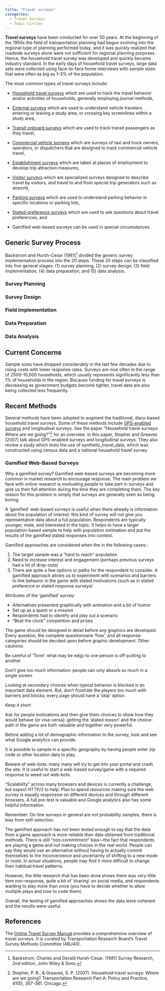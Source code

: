 ```yaml
---
title: "Travel surveys"
categories:
  - Travel Surveys
  - Topic Circles
---
```


<PagesInCategory category="Travel Surveys" />

**Travel surveys** have been conducted for over 50 years. At the beginning of the 1950s the field of transportation planning had begun evolving into the regional type of planning performed today, and it was quickly realized that roadside surveys alone were not sufficient for regional planning purposes. Hence, the household travel survey was developed and quickly became industry standard. In the early days of household travel surveys, large data sets were collected using face-to-face home interviews with sample sizes that were often as big as 1–3% of the population.

The most common types of travel surveys include:

-   [Household travel surveys](Household_travel_surveys) which are used to track the travel behavior and/or activities of households, generally employing journal methods,

-   [External surveys](External_surveys) which are used to understand vehicle travelers entering or leaving a study area, or crossing key screenlines within a study area,

-   [Transit onboard surveys](Transit_onboard_surveys) which are used to track transit passengers as they travel,

-   [Commercial vehicle surveys](Commercial_vehicle_surveys) which are surveys of taxi and truck owners, operators, or dispatchers that are designed to track commercial vehicle travel,

-   [Establishment surveys](Establishment_surveys) which are taken at places of employment to develop trip attraction measures,

-   [Visitor surveys](Visitor_surveys) which are specialized surveys designed to describe travel by visitors, and travel to and from special trip generators such as airports,

-   [Parking surveys](Parking_surveys) which are used to understand parking behavior in specific locations or parking lots,

-   [Stated-preference surveys](Stated_preference_surveys) which are used to ask questions about travel preferences, and

-   Gamified web-based surveys can be used in special circumstances.

## Generic Survey Process

Backstrom and Hursh-Cesar (1981)[^1] divided the generic survey implementation process into the 20 steps. These 20 steps can be classified into five general stages: (1) survey planning, (2) survey design, (3) field implementation, (4) data preparation, and (5) data analysis.

### Survey Planning

### Survey Design

### Field Implementation

### Data Preparation

### Data Analysis

## Current Concerns

Sample sizes have dropped considerably in the last few decades due to rising costs with lower response rates. Surveys are now often in the range of 2500–10,000 households, which usually represents significantly less than 1% of households in the region. Because funding for travel surveys is decreasing as government budgets become tighter, travel data are also being collected less frequently.

## Recent Methods

Several methods have been adopted to augment the traditional, diary-based household travel surveys. Some of these methods include [GPS-enabled surveys](GPS_enabled_surveys) and longitudinal surveys. See  the paper "Household travel surveys: Where are we going?"[^2] for an overview. In this paper, Stopher and Greaves (2007) talk about GPS-enabled surveys and longitudinal surveys. They also review a study which tests the use of synthetic_travel_data, which was constructed using census data and a national household travel survey.

### Gamified Web-Based Surveys

Why a gamified survey?
Gamified web-based surveys are becoming more common in market research to encourage response. The main problem we face with online research is motivating people to take part in surveys and give us their full attention during the time they are completing them. The key reason for this problem is simply that surveys are generally seen as being boring.

A ‘gamified’ web-based surveys is useful when there already is information about the population of interest: this kind of survey will not give you representative data about a full population. Respondents are typically younger, male, and interested in the topic. It helps to have a larger population-based sample to help with population estimation and put the results of the gamified stated responses into context.

Gamified approaches are considered when the in the following cases::

1. The target sample was a “hard to reach" population
2. Need to increase interest and engagement (perhaps previous surveys had a lot of drop-outs)
3. There are quite a few options or paths for the respondent to consider. A gamified approach allows us to experiment with scenarios and barriers to link behavior in the game with stated motivations (such as in stated preference or stated response surveys)

Attributes of the ‘gamified’ survey:

- Alternatives presented graphically with animation and a bit of humor
- Set up as a quest or a mission
- Respondents had to identify and play out a scenario
- “Beat the clock” competition and prizes

The game should be designed in detail before any graphics are developed. Every question, the complete questionnaire ‘flow’, and all response categories should be decided upon before graphic development. Other cautions:

Be careful of ‘Tone’: what may be edgy to one person is off-putting to another

Don’t give too much information: people can only absorb so much in a single screen

Looking at secondary choices when typical behavior is blocked is an important data element. But, don’t frustrate the players too much with barriers and blocks; every page should have a ‘skip’ option.

Keep it short

Ask for people motivations and then give them choices to show how they would behave (or visa-versa): getting the ‘stated reason’ and the choice-path in the game are both valuable and together very powerful.

Before adding a lot of demographic information to the survey, look and see what Google analytics can provide.

It is possible to sample in a specific geography by having people enter zip code or other location data to play.

Beware of web-bots: many many will try to get into your portal and crash the site. It is useful to start a web-based survey/game with a required response to weed out web-bots.

“Scalability” across many browsers and devices is currently a challenge, but expect HTTP/2 to help. Plan to spend resources making sure the web survey is equally responsive on different devices and through different browsers. A full pre-test is valuable and Google analytics also has some helpful information.

Remember: On-line surveys in general are not probability samples, there is bias from self-selection.

The gamified approach has not been tested enough to say that the data from a game approach is more reliable than data obtained from traditional methods. There is still “non-commitment” bias—the fact that respondents are playing a game and not making choices in the real world. People can say they would use an alternative without having to actually commit themselves to the inconvenience and uncertainty of shifting to a new mode or route. In actual situations, people may find it more difficult to change their habitual travel patterns.

However, the little research that has been done shows there was very little item non-response, quite a bit of ‘sharing’ on social media, and respondents wanting to play more than once (you have to decide whether to allow multiple plays and how to code them).

Overall, the testing of gamified approaches shows the data were coherent and the results were useful.

## References

The [Online Travel Survey Manual](Online_Travel_Survey_Manual) provides a comprehensive overview of travel surveys. It is curated by Transportation Research Board’s Travel Survey Methods Committee (ABJ40).

[^1]: Backstrom, Charles and Gerald Hursh-Cesar. (1981) Survey Research, 2nd edition, John Wiley & Sons.

[^2]: Stopher, P. R., & Greaves, S. P. (2007). Household travel surveys: Where are we going? Transportation Research Part A: Policy and Practice, 41(5), 367-381. Chicago.


